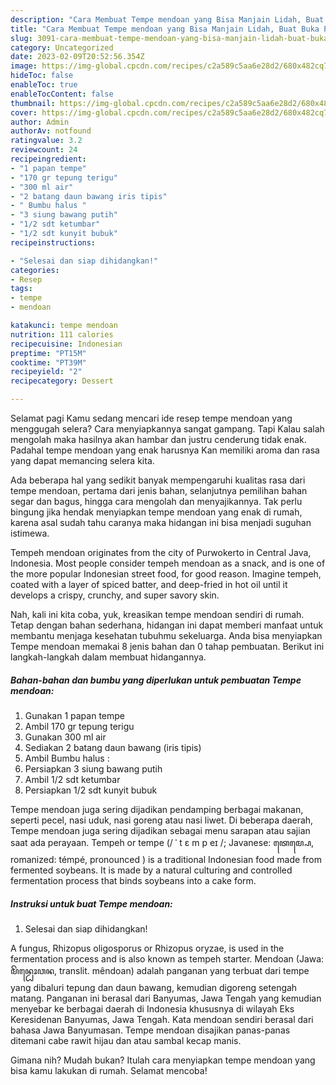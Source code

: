 ```yaml
---
description: "Cara Membuat Tempe mendoan yang Bisa Manjain Lidah, Buat Buka Puasa Bisa Manjain Lidah"
title: "Cara Membuat Tempe mendoan yang Bisa Manjain Lidah, Buat Buka Puasa Bisa Manjain Lidah"
slug: 3091-cara-membuat-tempe-mendoan-yang-bisa-manjain-lidah-buat-buka-puasa-bisa-manjain-lidah
category: Uncategorized
date: 2023-02-09T20:52:56.354Z
image: https://img-global.cpcdn.com/recipes/c2a589c5aa6e28d2/680x482cq70/tempe-mendoan-foto-resep-utama.jpg
hideToc: false
enableToc: true
enableTocContent: false
thumbnail: https://img-global.cpcdn.com/recipes/c2a589c5aa6e28d2/680x482cq70/tempe-mendoan-foto-resep-utama.jpg
cover: https://img-global.cpcdn.com/recipes/c2a589c5aa6e28d2/680x482cq70/tempe-mendoan-foto-resep-utama.jpg
author: Admin
authorAv: notfound
ratingvalue: 3.2
reviewcount: 24
recipeingredient:
- "1 papan tempe"
- "170 gr tepung terigu"
- "300 ml air"
- "2 batang daun bawang iris tipis"
- " Bumbu halus "
- "3 siung bawang putih"
- "1/2 sdt ketumbar"
- "1/2 sdt kunyit bubuk"
recipeinstructions:

- "Selesai dan siap dihidangkan!"
categories:
- Resep
tags:
- tempe
- mendoan

katakunci: tempe mendoan 
nutrition: 111 calories
recipecuisine: Indonesian
preptime: "PT15M"
cooktime: "PT39M"
recipeyield: "2"
recipecategory: Dessert

---
```



Selamat pagi Kamu sedang mencari ide resep tempe mendoan yang menggugah selera? Cara menyiapkannya sangat gampang. Tapi Kalau salah mengolah maka hasilnya akan hambar dan justru cenderung tidak enak. Padahal tempe mendoan yang enak harusnya Kan memiliki aroma dan rasa yang dapat memancing selera kita.


Ada beberapa hal yang sedikit banyak mempengaruhi kualitas rasa dari tempe mendoan, pertama dari jenis bahan, selanjutnya pemilihan bahan segar dan bagus, hingga cara mengolah dan menyajikannya. Tak perlu bingung jika hendak menyiapkan tempe mendoan yang enak di rumah, karena asal sudah tahu caranya maka hidangan ini bisa menjadi suguhan istimewa.

Tempeh mendoan originates from the city of Purwokerto in Central Java, Indonesia. Most people consider tempeh mendoan as a snack, and is one of the more popular Indonesian street food, for good reason. Imagine tempeh, coated with a layer of spiced batter, and deep-fried in hot oil until it develops a crispy, crunchy, and super savory skin.


Nah, kali ini kita coba, yuk, kreasikan tempe mendoan sendiri di rumah. Tetap dengan bahan sederhana, hidangan ini dapat memberi manfaat untuk membantu menjaga kesehatan tubuhmu sekeluarga. Anda bisa menyiapkan Tempe mendoan memakai 8 jenis bahan dan 0 tahap pembuatan. Berikut ini langkah-langkah dalam membuat hidangannya.

<!--inarticleads1-->

##### Bahan-bahan dan bumbu yang diperlukan untuk pembuatan Tempe mendoan:

1. Gunakan 1 papan tempe
1. Ambil 170 gr tepung terigu
1. Gunakan 300 ml air
1. Sediakan 2 batang daun bawang (iris tipis)
1. Ambil  Bumbu halus :
1. Persiapkan 3 siung bawang putih
1. Ambil 1/2 sdt ketumbar
1. Persiapkan 1/2 sdt kunyit bubuk


Tempe mendoan juga sering dijadikan pendamping berbagai makanan, seperti pecel, nasi uduk, nasi goreng atau nasi liwet. Di beberapa daerah, Tempe mendoan juga sering dijadikan sebagai menu sarapan atau sajian saat ada perayaan. Tempeh or tempe (/ ˈ t ɛ m p eɪ /; Javanese: ꦠꦺꦩ꧀ꦥꦺ, romanized: témpé, pronounced ) is a traditional Indonesian food made from fermented soybeans. It is made by a natural culturing and controlled fermentation process that binds soybeans into a cake form. 

<!--inarticleads2-->

##### Instruksi untuk buat Tempe mendoan:


1. Selesai dan siap dihidangkan!

A fungus, Rhizopus oligosporus or Rhizopus oryzae, is used in the fermentation process and is also known as tempeh starter. Mendoan (Jawa: ꦩꦼꦤ꧀ꦝꦺꦴꦮꦤ, translit. mêndoan) adalah panganan yang terbuat dari tempe yang dibaluri tepung dan daun bawang, kemudian digoreng setengah matang. Panganan ini berasal dari Banyumas, Jawa Tengah yang kemudian menyebar ke berbagai daerah di Indonesia khususnya di wilayah Eks Keresidenan Banyumas, Jawa Tengah. Kata mendoan sendiri berasal dari bahasa Jawa Banyumasan. Tempe mendoan disajikan panas-panas ditemani cabe rawit hijau dan atau sambal kecap manis. 

Gimana nih? Mudah bukan? Itulah cara menyiapkan tempe mendoan yang bisa kamu lakukan di rumah. Selamat mencoba!
